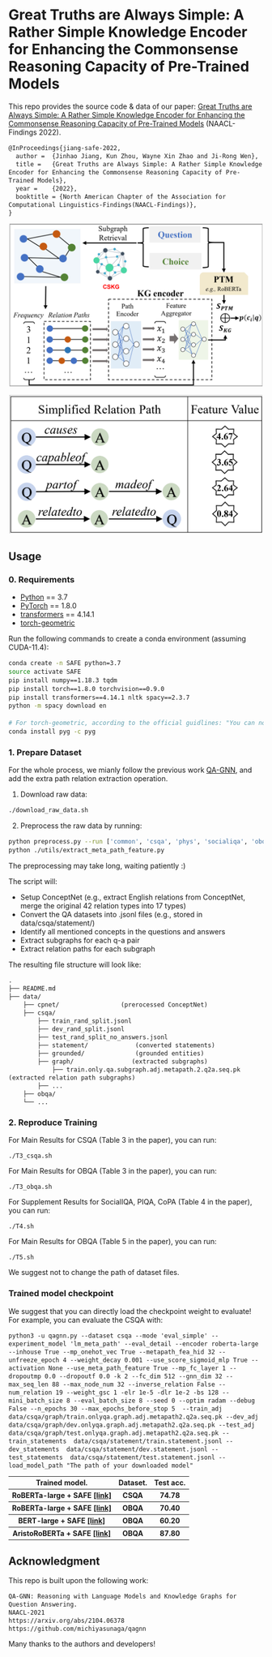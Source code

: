 # Great Truths are Always Simple: A Rather Simple Knowledge Encoder for Enhancing the Commonsense Reasoning Capacity of Pre-Trained Models

This repo provides the source code & data of our paper: [Great Truths are Always Simple: A Rather Simple Knowledge Encoder for Enhancing the Commonsense Reasoning Capacity of Pre-Trained Models](https://arxiv.org/abs/xxx) (NAACL-Findings 2022).

```
@InProceedings{jiang-safe-2022,
  author =  {Jinhao Jiang, Kun Zhou, Wayne Xin Zhao and Ji-Rong Wen},
  title =   {Great Truths are Always Simple: A Rather Simple Knowledge Encoder for Enhancing the Commonsense Reasoning Capacity of Pre-Trained Models},
  year =    {2022},  
  booktitle = {North American Chapter of the Association for Computational Linguistics-Findings(NAACL-Findings)},  
}
```


<p align="center">
  <img src="./figs/overview.png" width="500" title="Overview of SAFE" alt="">
</p>
<p align="center">
  <img src="./figs/relation_feature_value_table.png" width="500" title="Values of path relation" alt="">
</p>


## Usage
### 0. Requirements

- [Python](<https://www.python.org/>) == 3.7
- [PyTorch](<https://pytorch.org/get-started/locally/>) == 1.8.0
- [transformers](<https://github.com/huggingface/transformers/tree/v2.0.0>) == 4.14.1
- [torch-geometric](https://pytorch-geometric.readthedocs.io/)

Run the following commands to create a conda environment (assuming CUDA-11.4):
```bash
conda create -n SAFE python=3.7
source activate SAFE
pip install numpy==1.18.3 tqdm
pip install torch==1.8.0 torchvision==0.9.0
pip install transformers==4.14.1 nltk spacy==2.3.7
python -m spacy download en

# For torch-geometric, according to the official guidlines: "You can now install PyG via Anaconda for all major OS/PyTorch/CUDA combinations 🤗 Given that you have PyTorch >= 1.8.0 installed, simply run"
conda install pyg -c pyg
```


### 1. Prepare Dataset
<!-- We strongly suggest that download the processed datasets from [Google Drive] and then diretly use them. -->
For the whole process, we mianly follow the previous work [QA-GNN](https://github.com/michiyasunaga/qagnn), and add the extra path relation extraction operation.
1. Download raw data:
```bash
./download_raw_data.sh
```
2. Preprocess the raw data by running:
```bash
python preprocess.py --run ['common', 'csqa', 'phys', 'socialiqa', 'obqa', 'obqa-fact', 'copa', 'make_word_vocab'] -p <num_processes>
python ./utils/extract_meta_path_feature.py
```
The preprocessing may take long, waiting patiently :) 

The script will:
- Setup ConceptNet (e.g., extract English relations from ConceptNet, merge the original 42 relation types into 17 types)
- Convert the QA datasets into .jsonl files (e.g., stored in data/csqa/statement/)
- Identify all mentioned concepts in the questions and answers
- Extract subgraphs for each q-a pair
- Extract relation paths for each subgraph

The resulting file structure will look like:
```
.
├── README.md
├── data/
    ├── cpnet/                 (prerocessed ConceptNet)
    ├── csqa/
        ├── train_rand_split.jsonl
        ├── dev_rand_split.jsonl
        ├── test_rand_split_no_answers.jsonl
        ├── statement/             (converted statements)
        ├── grounded/              (grounded entities)
        ├── graph/                (extracted subgraphs)
            ├── train.only.qa.subgraph.adj.metapath.2.q2a.seq.pk (extracted relation path subgraphs)
        ├── ...
    ├── obqa/
    └── ...
```
### 2. Reproduce Training
For Main Results for CSQA (Table 3 in the paper), you can run:
```
./T3_csqa.sh
```
For Main Results for OBQA (Table 3 in the paper), you can run:
```
./T3_obqa.sh
```
For Supplement Results for SocialIQA, PIQA, CoPA (Table 4 in the paper), you can run:
```
./T4.sh
```
For Main Results for OBQA (Table 5 in the paper), you can run:
```
./T5.sh
```
We suggest not to change the path of dataset files. 

### Trained model checkpoint
We suggest that you can directly load the checkpoint weight to evaluate! 
For example, you can evaluate the CSQA with:
```
python3 -u qagnn.py --dataset csqa --mode 'eval_simple' --experiment_model 'lm_meta_path' --eval_detail --encoder roberta-large --inhouse True --mp_onehot_vec True --metapath_fea_hid 32 --unfreeze_epoch 4 --weight_decay 0.001 --use_score_sigmoid_mlp True --activation None --use_meta_path_feature True --mp_fc_layer 1 --dropoutmp 0.0 --dropoutf 0.0 -k 2 --fc_dim 512 --gnn_dim 32 --max_seq_len 88 --max_node_num 32 --inverse_relation False --num_relation 19 --weight_gsc 1 -elr 1e-5 -dlr 1e-2 -bs 128 --mini_batch_size 8 --eval_batch_size 8 --seed 0 --optim radam --debug False --n_epochs 30 --max_epochs_before_stop 5  --train_adj data/csqa/graph/train.onlyqa.graph.adj.metapath2.q2a.seq.pk --dev_adj  data/csqa/graph/dev.onlyqa.graph.adj.metapath2.q2a.seq.pk --test_adj data/csqa/graph/test.onlyqa.graph.adj.metapath2.q2a.seq.pk --train_statements  data/csqa/statement/train.statement.jsonl --dev_statements  data/csqa/statement/dev.statement.jsonl --test_statements  data/csqa/statement/test.statement.jsonl --load_model_path "The path of your downloaded model" 
```
<table>
  <tr>
    <th>Trained model.</th>
    <th>Dataset.</th>
    <th>Test acc.</th>
  </tr>
  <tr>
    <th>RoBERTa-large + SAFE <a href="xxx">[link]</a></th>
    <th>CSQA</th>
    <th>74.78</th>
  </tr>
  <tr>
    <th>RoBERTa-large + SAFE <a href="xxx">[link]</a></th>
    <th>OBQA</th>
    <th>70.40</th>
  </tr>
  <tr>
    <th>BERT-large + SAFE <a href="xxx">[link]</a></th>
    <th>OBQA</th>
    <th>60.20</th>
  </tr>
  <tr>
    <th>AristoRoBERTa + SAFE <a href="xxx">[link]</a></th>
    <th>OBQA</th>
    <th>87.80</th>
  </tr>
</table>

## Acknowledgment
This repo is built upon the following work:
```
QA-GNN: Reasoning with Language Models and Knowledge Graphs for Question Answering.
NAACL-2021
https://arxiv.org/abs/2104.06378
https://github.com/michiyasunaga/qagnn
```
Many thanks to the authors and developers!
